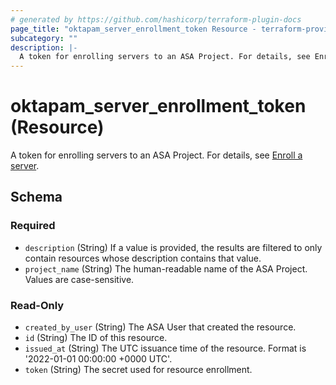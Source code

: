 ```yaml
---
# generated by https://github.com/hashicorp/terraform-plugin-docs
page_title: "oktapam_server_enrollment_token Resource - terraform-provider-oktapam"
subcategory: ""
description: |-
  A token for enrolling servers to an ASA Project. For details, see Enroll a server https://help.okta.com/asa/en-us/Content/Topics/Adv_Server_Access/docs/setup/enrolling-a-server.htm.
---
```


# oktapam_server_enrollment_token (Resource)

A token for enrolling servers to an ASA Project. For details, see [Enroll a server](https://help.okta.com/asa/en-us/Content/Topics/Adv_Server_Access/docs/setup/enrolling-a-server.htm).



<!-- schema generated by tfplugindocs -->
## Schema

### Required

- `description` (String) If a value is provided, the results are filtered to only contain resources whose description contains that value.
- `project_name` (String) The human-readable name of the ASA Project. Values are case-sensitive.

### Read-Only

- `created_by_user` (String) The ASA User that created the resource.
- `id` (String) The ID of this resource.
- `issued_at` (String) The UTC issuance time of the resource. Format is '2022-01-01 00:00:00 +0000 UTC'.
- `token` (String) The secret used for resource enrollment.



